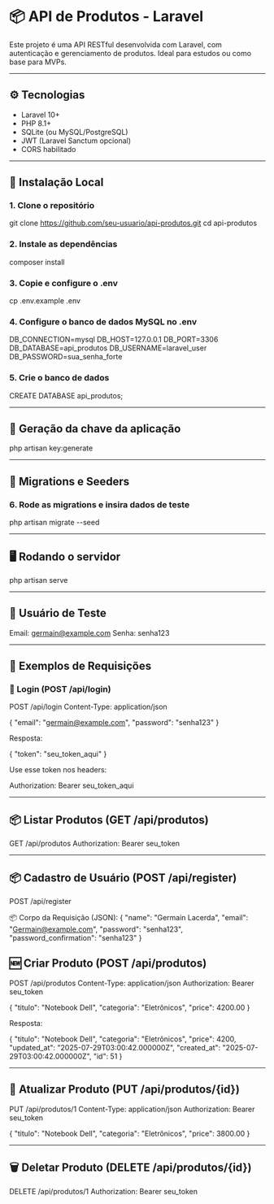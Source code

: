 # 📦 API de Produtos - Laravel

Este projeto é uma API RESTful desenvolvida com Laravel, com autenticação e gerenciamento de produtos. Ideal para estudos ou como base para MVPs.

---

## ⚙️ Tecnologias

- Laravel 10+
- PHP 8.1+
- SQLite (ou MySQL/PostgreSQL)
- JWT (Laravel Sanctum opcional)
- CORS habilitado

---

## 🚀 Instalação Local

### 1. Clone o repositório

git clone https://github.com/seu-usuario/api-produtos.git
cd api-produtos


### 2. Instale as dependências

composer install

### 3. Copie e configure o .env

cp .env.example .env

### 4. Configure o banco de dados MySQL no .env

DB_CONNECTION=mysql
DB_HOST=127.0.0.1
DB_PORT=3306
DB_DATABASE=api_produtos
DB_USERNAME=laravel_user
DB_PASSWORD=sua_senha_forte

### 5. Crie o banco de dados
CREATE DATABASE api_produtos;

---

## 🔑 Geração da chave da aplicação
php artisan key:generate

---

## 🧬 Migrations e Seeders

### 6. Rode as migrations e insira dados de teste

php artisan migrate --seed

---

## 🖥️ Rodando o servidor

php artisan serve

---

## 🔐 Usuário de Teste

Email: germain@example.com
Senha: senha123

---

## 🧪 Exemplos de Requisições

### 🔐 Login (POST /api/login)

POST /api/login
Content-Type: application/json

{
  "email": "germain@example.com",
  "password": "senha123"
}

Resposta:

{
  "token": "seu_token_aqui"
}

Use esse token nos headers:

Authorization: Bearer seu_token_aqui

--- 

## 📦 Listar Produtos (GET /api/produtos)

GET /api/produtos
Authorization: Bearer seu_token

--- 

## 📦 Cadastro de Usuário (POST /api/register)

POST /api/register

📦 Corpo da Requisição (JSON):
{
  "name": "Germain Lacerda",
  "email": "Germain@example.com",
  "password": "senha123",
  "password_confirmation": "senha123"
}


## 🆕 Criar Produto (POST /api/produtos)

POST /api/produtos
Content-Type: application/json
Authorization: Bearer seu_token

{
    "titulo": "Notebook Dell",
    "categoria": "Eletrônicos",
    "price": 4200.00
}

Resposta:

{
    "titulo": "Notebook Dell",
    "categoria": "Eletrônicos",
    "price": 4200,
    "updated_at": "2025-07-29T03:00:42.000000Z",
    "created_at": "2025-07-29T03:00:42.000000Z",
    "id": 51
}

---

## 🔄 Atualizar Produto (PUT /api/produtos/{id})

PUT /api/produtos/1
Content-Type: application/json
Authorization: Bearer seu_token

{
    "titulo": "Notebook Dell",
    "categoria": "Eletrônicos",
    "price": 3800.00
}

---

## 🗑️ Deletar Produto (DELETE /api/produtos/{id})

DELETE /api/produtos/1
Authorization: Bearer seu_token


